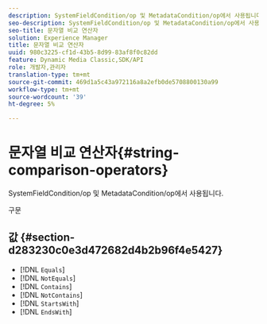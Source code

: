 ```yaml
---
description: SystemFieldCondition/op 및 MetadataCondition/op에서 사용됩니다.
seo-description: SystemFieldCondition/op 및 MetadataCondition/op에서 사용됩니다.
seo-title: 문자열 비교 연산자
solution: Experience Manager
title: 문자열 비교 연산자
uuid: 980c3225-cf1d-43b5-8d99-83af8f0c82dd
feature: Dynamic Media Classic,SDK/API
role: 개발자,관리자
translation-type: tm+mt
source-git-commit: 469d1a5c43a972116a8a2efb0de5708800130a99
workflow-type: tm+mt
source-wordcount: '39'
ht-degree: 5%

---
```



# 문자열 비교 연산자{#string-comparison-operators}

SystemFieldCondition/op 및 MetadataCondition/op에서 사용됩니다.

구문

## 값 {#section-d283230c0e3d472682d4b2b96f4e5427}

* [!DNL `Equals`]
* [!DNL `NotEquals`]
* [!DNL `Contains`]
* [!DNL `NotContains`]
* [!DNL `StartsWith`]
* [!DNL `EndsWith`]


